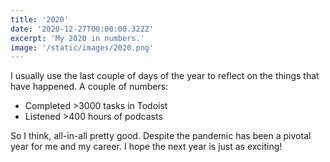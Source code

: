 ```yaml
---
title: '2020'
date: '2020-12-27T00:00:00.322Z'
excerpt: 'My 2020 in numbers.'
image: '/static/images/2020.png'
---
```


I usually use the last couple of days of the year to reflect on the things that have happened. A couple of numbers:

- Completed >3000 tasks in Todoist
- Listened >400 hours of podcasts

So I think, all-in-all pretty good. Despite the pandemic has been a pivotal year for me and my career. I hope the next year is just as exciting!
